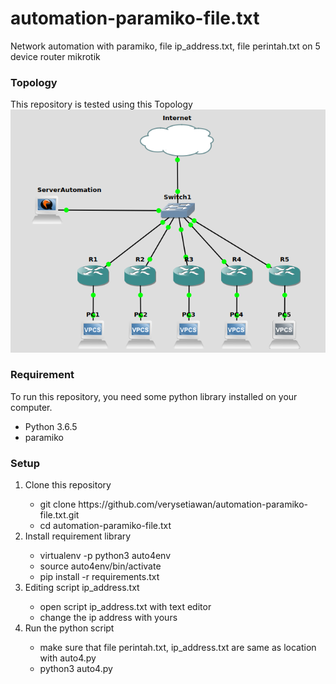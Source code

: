# automation-paramiko-file.txt
Network automation with paramiko, file ip_address.txt, file perintah.txt on 5 device router mikrotik
<h3>Topology</h3>
This repository is tested using this Topology
<img src="auto4.png">

<h3>Requirement</h3>
To run this repository, you need some python library installed on your computer.
<ul>
    <li>Python 3.6.5</li>
    <li>paramiko</li>
</ul>    
<h3>Setup</h3>
<ol>
    <li>Clone this repository</li>
        <ul>
            <li>git clone https://github.com/verysetiawan/automation-paramiko-file.txt.git</li>
            <li>cd automation-paramiko-file.txt</li>
        </ul>
    <li>Install requirement library</li>
        <ul>
            <li>virtualenv -p python3 auto4env</li>
            <li>source auto4env/bin/activate</li>
            <li>pip install -r requirements.txt</li>
        </ul>
     <li>Editing script ip_address.txt</li>
        <ul>
            <li>open script ip_address.txt with text editor</li>
            <li>change the ip address with yours</li>
       </ul>
    <li>Run the python script</li>
        <ul>
            <li>make sure that file perintah.txt, ip_address.txt are same as location with auto4.py</li>
            <li>python3 auto4.py</li>
        </ul>

